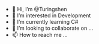 - 👋 Hi, I’m @Turingshen
- 👀 I’m interested in Development
- 🌱 I’m currently learning C# 
- 💞️ I’m looking to collaborate on ...
- 📫 How to reach me ...

<!---
Turingshen/Turingshen is a ✨ special ✨ repository because its `README.md` (this file) appears on your GitHub profile.
You can click the Preview link to take a look at your changes.
--->
